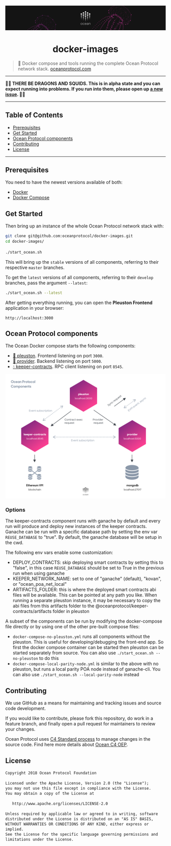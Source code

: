 [![banner](doc/img/repo-banner@2x.png)](https://oceanprotocol.com)

<h1 align="center">docker-images</h1>

> 🐳 Docker compose and tools running the complete Ocean Protocol network stack.
> [oceanprotocol.com](https://oceanprotocol.com)

---

**🐲🦑 THERE BE DRAGONS AND SQUIDS. This is in alpha state and you can expect running into problems. If you run into them, please open up [a new issue](https://github.com/oceanprotocol/docker-images/issues). 🦑🐲**

---

## Table of Contents

* [Prerequisites](#prerequisites)
* [Get Started](#get-started)
* [Ocean Protocol components](#ocean-protocol-components)
* [Contributing](#contributing)
* [License](#license)

---

## Prerequisites

You need to have the newest versions available of both:

* [Docker](https://www.docker.com/get-started)
* [Docker Compose](https://docs.docker.com/compose/)

## Get Started

Then bring up an instance of the whole Ocean Protocol network stack with:

```bash
git clone git@github.com:oceanprotocol/docker-images.git
cd docker-images/

./start_ocean.sh
```

This will bring up the `stable` versions of all components, referring to their respective `master` branches.

To get the `latest` versions of all components, referring to their `develop` branches, pass the argument `--latest`:

```bash
./start_ocean.sh --latest
```

After getting everything running, you can open the **Pleuston Frontend** application in your browser:

```
http://localhost:3000
```

## Ocean Protocol components

The Ocean Docker compose starts the following components:

* [🦄 pleuston](https://github.com/oceanprotocol/pleuston). Frontend listening on port `3000`.
* [🐋 provider](https://github.com/oceanprotocol/provider). Backend listening on port `5000`.
* [💧 keeper-contracts](https://github.com/oceanprotocol/keeper-contracts). RPC client listening on port `8545`.

![Ocean Protocol Components](doc/img/ocean-components@2x.png)

### Options

The keeper-contracts component runs with ganache by default and every run will produce and deploy new instances of the keeper contracts.
Ganache can be run with a specific database path by setting the env var `REUSE_DATABASE` to "true". By default, the ganache database will be setup in the cwd.

The following env vars enable some customization:

* DEPLOY_CONTRACTS: skip deploying smart contracts by setting this to "false", in this case `REUSE_DATABASE` should be set to True in the previous run when using ganache
* KEEPER_NETWORK_NAME: set to one of "ganache" (default), "kovan", or "ocean_poa_net_local"
* ARTIFACTS_FOLDER: this is where the deployed smart contracts abi files will be available. This can be pointed at any path you like. When running a separate pleuston instance, it may be necessary to copy the abi files from this artifacts folder to the @oceanprotocol/keeper-contracts/artifacts folder in pleuston

A subset of the components can be run by modifying the docker-compose file directly or by using one of the other pre-built compose files:

* `docker-compose-no-pleuston.yml` runs all components without the pleuston. This is useful for developing/debugging the front-end app. So first the docker compose container can be started then pleuston can be started separately from source. You can also use `./start_ocean.sh --no-pleuston` to do this
* `docker-compose-local-parity-node.yml` is similar to the above with no pleuston, but runs a local parity POA node instead of ganache-cli. You can also use `./start_ocean.sh --local-parity-node` instead

## Contributing

We use GitHub as a means for maintaining and tracking issues and source code development.

If you would like to contribute, please fork this repository, do work in a feature branch, and finally open a pull request for maintainers to review your changes.

Ocean Protocol uses [C4 Standard process](https://github.com/unprotocols/rfc/blob/master/1/README.md) to manage changes in the source code. Find here more details about [Ocean C4 OEP](https://github.com/oceanprotocol/OEPs/tree/master/1).

## License

```
Copyright 2018 Ocean Protocol Foundation

Licensed under the Apache License, Version 2.0 (the "License");
you may not use this file except in compliance with the License.
You may obtain a copy of the License at

   http://www.apache.org/licenses/LICENSE-2.0

Unless required by applicable law or agreed to in writing, software
distributed under the License is distributed on an "AS IS" BASIS,
WITHOUT WARRANTIES OR CONDITIONS OF ANY KIND, either express or implied.
See the License for the specific language governing permissions and
limitations under the License.
```
